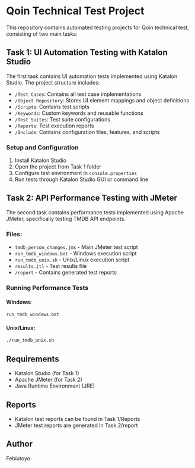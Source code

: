 # Qoin Technical Test Project

This repository contains automated testing projects for Qoin technical test, consisting of two main tasks:

## Task 1: UI Automation Testing with Katalon Studio

The first task contains UI automation tests implemented using Katalon Studio. The project structure includes:

- `/Test Cases`: Contains all test case implementations
- `/Object Repository`: Stores UI element mappings and object definitions
- `/Scripts`: Contains test scripts
- `/Keywords`: Custom keywords and reusable functions
- `/Test Suites`: Test suite configurations
- `/Reports`: Test execution reports
- `/Include`: Contains configuration files, features, and scripts

### Setup and Configuration
1. Install Katalon Studio
2. Open the project from Task 1 folder
3. Configure test environment in `console.properties`
4. Run tests through Katalon Studio GUI or command line

## Task 2: API Performance Testing with JMeter

The second task contains performance tests implemented using Apache JMeter, specifically testing TMDB API endpoints.

### Files:
- `tmdb_person_changes.jmx` - Main JMeter test script
- `run_tmdb_windows.bat` - Windows execution script
- `run_tmdb_unix.sh` - Unix/Linux execution script
- `results.jtl` - Test results file
- `/report` - Contains generated test reports

### Running Performance Tests
#### Windows:
```batch
run_tmdb_windows.bat
```

#### Unix/Linux:
```bash
./run_tmdb_unix.sh
```

## Requirements
- Katalon Studio (for Task 1)
- Apache JMeter (for Task 2)
- Java Runtime Environment (JRE)

## Reports
- Katalon test reports can be found in Task 1/Reports
- JMeter test reports are generated in Task 2/report

## Author
Febiutoyo